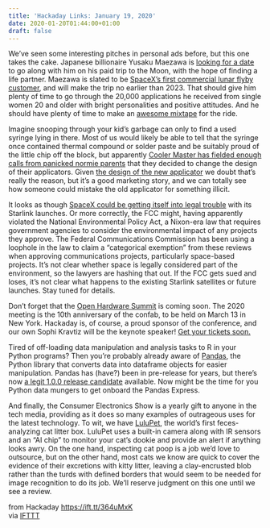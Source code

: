 ```yaml
---
title: 'Hackaday Links: January 19, 2020'
date: 2020-01-20T01:44:00+01:00
draft: false
---
```


We’ve seen some interesting pitches in personal ads before, but this one takes the cake. Japanese billionaire Yusaku Maezawa is [looking for a date](https://mz.abema.tv/en.html) to go along with him on his paid trip to the Moon, with the hope of finding a life partner. Maezawa is slated to be [SpaceX’s first commercial lunar flyby customer](https://www.theverge.com/2018/9/17/17869990/elon-musk-spacex-lunar-mission-ticket-moon-passenger-bfr-falcon-yusaku-maezawa), and will make the trip no earlier than 2023. That should give him plenty of time to go through the 20,000 applications he received from single women 20 and older with bright personalities and positive attitudes. And he should have plenty of time to make an [awesome mixtape](https://www.youtube.com/watch?v=ZEcqHA7dbwM) for the ride.

Imagine snooping through your kid’s garbage can only to find a used syringe lying in there. Most of us would likely be able to tell that the syringe once contained thermal compound or solder paste and be suitably proud of the little chip off the block, but apparently [Cooler Master has fielded enough calls from panicked normie parents](https://arstechnica.com/gadgets/2020/01/cooler-master-is-tired-of-telling-parents-their-kids-arent-on-drugs/) that they decided to change the design of their applicators. Given [the design of the new applicator](https://twitter.com/CoolerMaster/status/1217729609829158913) we doubt that’s really the reason, but it’s a good marketing story, and we can totally see how someone could mistake the old applicator for something illicit.

It looks as though [SpaceX could be getting itself into legal trouble](https://www.scientificamerican.com/article/the-fccs-approval-of-spacexs-starlink-mega-constellation-may-have-been-unlawful/) with its Starlink launches. Or more correctly, the FCC might, having apparently violated the National Environmental Policy Act, a Nixon-era law that requires government agencies to consider the environmental impact of any projects they approve. The Federal Communications Commission has been using a loophole in the law to claim a “categorical exemption” from these reviews when approving communications projects, particularly space-based projects. It’s not clear whether space is legally considered part of the environment, so the lawyers are hashing that out. If the FCC gets sued and loses, it’s not clear what happens to the existing Starlink satellites or future launches. Stay tuned for details.

Don’t forget that the [Open Hardware Summit](https://2020.oshwa.org/) is coming soon. The 2020 meeting is the 10th anniversary of the confab, to be held on March 13 in New York. Hackaday is, of course, a proud sponsor of the conference, and our own Sophi Kravtiz will be the keynote speaker! [Get your tickets soon.](https://www.eventbrite.com/e/open-hardware-summit-2020-special-edition-10th-anniversary-tickets-65367109785)

Tired of off-loading data manipulation and analysis tasks to R in your Python programs? Then you’re probably already aware of [Pandas](https://pandas.pydata.org/), the Python library that converts data into dataframe objects for easier manipulation. Pandas has (have?) been in pre-release for years, but there’s now [a legit 1.0.0 release candidate](https://pandas.pydata.org/pandas-docs/version/1.0.0/) available. Now might be the time for you Python data mungers to get onboard the Pandas Express.

And finally, the Consumer Electronics Show is a yearly gift to anyone in the tech media, providing as it does so many examples of outrageous uses for the latest technology. To wit, we have [LuluPet](https://www.lulupet.co/), the world’s first feces-analyzing cat litter box. LuluPet uses a built-in camera along with IR sensors and an “AI chip” to monitor your cat’s dookie and provide an alert if anything looks awry. On the one hand, inspecting cat poop is a job we’d love to outsource, but on the other hand, most cats we know are quick to cover the evidence of their excretions with kitty litter, leaving a clay-encrusted blob rather than the turds with defined borders that would seem to be needed for image recognition to do its job. We’ll reserve judgment on this one until we see a review.

  
  
from Hackaday https://ift.tt/364uMxK  
via [IFTTT](https://ifttt.com/?ref=da&site=blogger)
